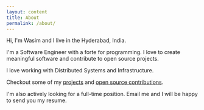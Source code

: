 ```yaml
---
layout: content
title: About
permalink: /about/
---
```

Hi, I'm Wasim and I live in the Hyderabad, India.

I'm a Software Engineer with a forte for programming. I love to create meaningful software and contribute to open source projects.

I love working with Distributed Systems and Infrastructure. 

Checkout some of my <a href="/projects">projects</a> and <a href="/opensource">open source contributions</a>.

I'm also actively looking for a full-time position. Email me and I will be happy to send you my resume.
